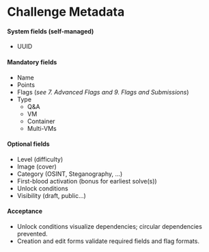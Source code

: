 # Challenge Metadata

#### System fields (self-managed)

- UUID
#### Mandatory fields

- Name
- Points
- Flags (_see 7. Advanced Flags and 9. Flags and Submissions_)
- Type
    - Q&A
    - VM
    - Container
    - Multi-VMs

#### Optional fields

- Level (difficulty)
- Image (cover)
- Category (OSINT, Steganography, ...)    
- First-blood activation (bonus for earliest solve(s))
- Unlock conditions
- Visibility (draft, public...)

#### Acceptance

- Unlock conditions visualize dependencies; circular dependencies prevented.
- Creation and edit forms validate required fields and flag formats.
